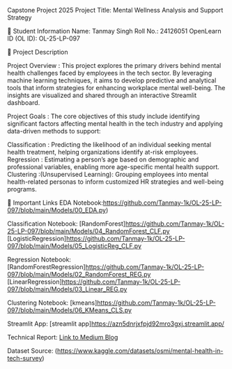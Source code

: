 Capstone Project 2025
Project Title: Mental Wellness Analysis and Support Strategy

🧾 Student Information
Name: Tanmay Singh
Roll No.: 24126051
OpenLearn ID (OL ID): OL-25-LP-097

📝 Project Description

Project Overview : 
This project explores the primary drivers behind mental health challenges faced by employees in the tech sector. By leveraging machine learning techniques, it aims to develop predictive and analytical tools that inform strategies for enhancing workplace mental well-being. The insights are visualized and shared through an interactive Streamlit dashboard.

Project Goals :
The core objectives of this study include identifying significant factors affecting mental health in the tech industry and applying data-driven methods to support:

Classification : Predicting the likelihood of an individual seeking mental health treatment, helping organizations identify at-risk employees.
Regression     : Estimating a person’s age based on demographic and professional variables, enabling more age-specific mental health support.
Clustering     :(Unsupervised Learning): Grouping employees into mental health-related personas to inform customized HR strategies and well-being programs.

🔗 Important Links
EDA Notebook:https://github.com/Tanmay-1k/OL-25-LP-097/blob/main/Models/00_EDA.py)

Classification Notebook: [RandomForest]https://github.com/Tanmay-1k/OL-25-LP-097/blob/main/Models/04_RandomForest_CLF.py
                         [LogisticRegression]https://github.com/Tanmay-1k/OL-25-LP-097/blob/main/Models/05_LogisticReg_CLF.py
                         
Regression Notebook: [RandomForestRegression]https://github.com/Tanmay-1k/OL-25-LP-097/blob/main/Models/02_RandomForest_REG.py
                     [LinearRegression]https://github.com/Tanmay-1k/OL-25-LP-097/blob/main/Models/03_Linear_REG.py
        
Clustering Notebook: [kmeans]https://github.com/Tanmay-1k/OL-25-LP-097/blob/main/Models/06_KMeans_CLS.py

Streamlit App: [streamlit app]https://azn5dnrjxfpjd92mro3gxj.streamlit.app/

Technical Report: [Link to Medium Blog](https://medium.com/@tanmay2k5/mental-health-analysis-of-tech-company-employees-1485c900cf81)



Dataset Source: (https://www.kaggle.com/datasets/osmi/mental-health-in-tech-survey)



